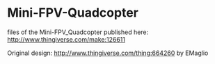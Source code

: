 # Mini-FPV-Quadcopter
files of the Mini-FPV_Quadcopter published here: http://www.thingiverse.com/make:126611

Original design: http://www.thingiverse.com/thing:664260 by EMaglio

